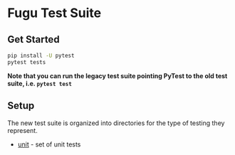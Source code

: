 # Fugu Test Suite

## Get Started

```bash
pip install -U pytest
pytest tests
```

__Note that you can run the legacy test suite pointing PyTest to the old test suite, i.e. `pytest test`__

## Setup

The new test suite is organized into directories for the type of testing they represent.
- [unit](unit) - set of unit tests